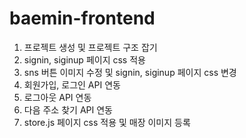# baemin-frontend

1. 프로젝트 생성 및 프로젝트 구조 잡기
2. signin, siginup 페이지 css 적용
3. sns 버튼 이미지 수정 및 signin, siginup 페이지 css 변경
4. 회원가입, 로그인 API 연동
5. 로그아웃 API 연동
6. 다음 주소 찾기 API 연동
7. store.js 페이지 css 적용 및 매장 이미지 등록
